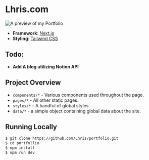 # Lhris.com
![A preview of my Portfolio](https://i.imgur.com/n8kPnbk.png)



- **Framework**: [Next.js](https://nextjs.org/)
- **Styling**: [Tailwind CSS](https://tailwindcss.com/)

## Todo:
- **Add A blog utilizing Notion API**

## Project Overview

- `components/*` - Various components used throughout the page.
- `pages/*` - All other static pages.
- `styles/*` - A handful of global styles
- `data/*` - a simple object containing global data about the site.

## Running Locally

```bash
$ git clone https://github.com/Lhris/portfolio.git
$ cd portfollio
$ npm install
$ npm run dev
```
